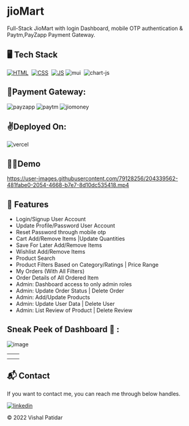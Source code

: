 # jioMart
Full-Stack JioMart with login Dashboard, mobile OTP authentication & Paytm,PayZapp Payment Gateway.


## 🖥️ Tech Stack

[![HTML](https://img.shields.io/badge/html5%20-%23E34F26.svg?&style=for-the-badge&logo=html5&logoColor=white)](https://github.com/vishal46556/LGMVIP-WebDev/search?l=html)&nbsp; [![CSS](https://img.shields.io/badge/css3%20-%231572B6.svg?&style=for-the-badge&logo=css3&logoColor=white)](https://github.com/vishal46556/LGMVIP-WebDev/search?l=css)&nbsp;
[![JS](https://img.shields.io/badge/javascript%20-%23323330.svg?&style=for-the-badge&logo=javascript&logoColor=%23F7DF1E)](https://github.com/jigar-sable/LGMVIP-WebDev/search?l=javascript)
![mui](https://img.shields.io/badge/Material--UI-0081CB?style=for-the-badge&logo=material-ui&logoColor=white)&nbsp;
![chart-js](https://img.shields.io/badge/Chart.js-FF6384?style=for-the-badge&logo=chartdotjs&logoColor=white)&nbsp;


## 🤑Payment Gateway:
![payzapp](https://img.shields.io/badge/payzapp-002970?style=for-the-badge&logo=payzapp&logoColor=#00FF00)
![paytm](https://img.shields.io/badge/Paytm-002970?style=for-the-badge&logo=paytm&logoColor=00BAF2)
![jiomoney](https://img.shields.io/badge/jiomoney-002970?style=for-the-badge&logo=jiomoney&logoColor=lightblue)

## ✌️Deployed On:

![vercel](https://img.shields.io/badge/vercel-430098?style=for-the-badge&logo=vercel&logoColor=white)

## 😶‍🌫️Demo
https://user-images.githubusercontent.com/79128256/204339562-481fabe0-2054-4668-b7e7-8d10dc535418.mp4



## 🚀 Features
- Login/Signup User Account
- Update Profile/Password User Account
- Reset Password through mobile otp
- Cart Add/Remove Items |Update Quantities
- Save For Later Add/Remove Items
- Wishlist Add/Remove Items
- Product Search
- Product Filters Based on Category/Ratings | Price Range
- My Orders (With All Filters)
- Order Details of All Ordered Item
- Admin: Dashboard access to only admin roles
- Admin: Update Order Status | Delete Order
- Admin: Add/Update Products
- Admin: Update User Data | Delete User
- Admin: List Review of Product | Delete Review

## Sneak Peek of Dashboard 🙈 :
![image](https://user-images.githubusercontent.com/79128256/204337632-cd2d819c-893b-46b1-adf4-6a3b838fb177.png)

<table>
  <tr>
    <td><img src="https://user-images.githubusercontent.com/79128256/204338260-5e847c3a-f813-4786-ac48-d4a0b6493d2c.png" alt="" /></td>
    <td><img src="https://user-images.githubusercontent.com/79128256/204338447-d273c2ee-407b-491c-bf92-2073613276fd.png" alt="" /></td>
  </tr>
  <tr>
    <td><img src="https://user-images.githubusercontent.com/79128256/204338769-45b4ae14-b9a7-458f-9d22-110b46337cc2.png" alt="" /></td>
    <td><img src="https://user-images.githubusercontent.com/79128256/204338743-d57065a3-b0c4-4187-8199-a0945dbac0f3.png" alt="" /></td>
  </tr>
</table>

<h2>📬 Contact</h2>

If you want to contact me, you can reach me through below handles.

[![linkedin](https://img.shields.io/badge/LinkedIn-0077B5?style=for-the-badge&logo=linkedin&logoColor=white)](https://www.linkedin.com/in/vishal-patidar)

© 2022 Vishal Patidar
